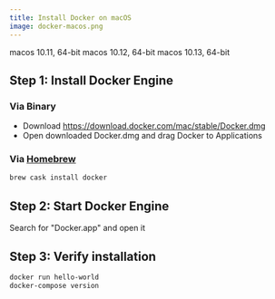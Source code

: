 ```yaml
---
title: Install Docker on macOS
image: docker-macos.png
---
```


<span class="w3-tag w3-green">macos 10.11, 64-bit</span>
<span class="w3-tag w3-green">macos 10.12, 64-bit</span>
<span class="w3-tag w3-green">macos 10.13, 64-bit</span>

## Step 1: Install Docker Engine

### Via Binary

- Download https://download.docker.com/mac/stable/Docker.dmg
- Open downloaded Docker.dmg and drag Docker to Applications

### Via [Homebrew](https://brew.sh)

```sh
brew cask install docker
```

## Step 2: Start Docker Engine

Search for "Docker.app" and open it

## Step 3: Verify installation

```sh
docker run hello-world
docker-compose version
```